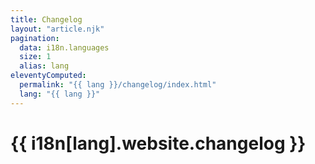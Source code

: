 ```yaml
---
title: Changelog
layout: "article.njk"
pagination:
  data: i18n.languages
  size: 1
  alias: lang
eleventyComputed:
  permalink: "{{ lang }}/changelog/index.html"
  lang: "{{ lang }}"
---
```


# {{ i18n[lang].website.changelog }}

